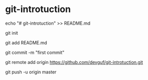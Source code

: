 # git-introtuction
echo "# git-introtuction" >> README.md

git init

git add README.md

git commit -m "first commit"

git remote add origin https://github.com/devguf/git-introtuction.git

git push -u origin master